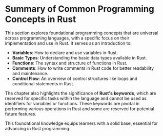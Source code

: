 # Summary of Common Programming Concepts in Rust

This section explores foundational programming concepts that are universal across programming languages, with a specific focus on their implementation and use in Rust. It serves as an introduction to:

- **Variables**: How to declare and use variables in Rust.
- **Basic Types**: Understanding the basic data types available in Rust.
- **Functions**: The syntax and structure of functions in Rust.
- **Comments**: How to write comments in Rust code for better readability and maintenance.
- **Control Flow**: An overview of control structures like loops and conditional statements in Rust.

The chapter also highlights the significance of **Rust's keywords**, which are reserved for specific tasks within the language and cannot be used as identifiers for variables or functions. These keywords are pivotal in performing various operations in Rust and some are reserved for potential future features.

This foundational knowledge equips learners with a solid base, essential for advancing in Rust programming.
